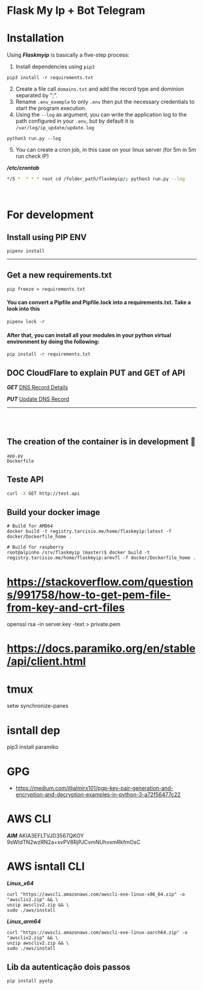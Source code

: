 # Flask My Ip + Bot Telegram
# Installation

Using ***Flaskmyip*** is basically a five-step process:
1. Install dependencies using `pip3`
```
pip3 install -r requirements.txt
```
2. Create a file call `domains.txt` and add the record type and dominion separated by ";".
3. Rename `.env_exemple` to only `.env` then put the necessary credentials to start the program execution.
4. Using the ```--log``` as argument, you can write the application log to the path configured in your `.env`, but by default it is `/var/log/ip_update/update.log`

```
python3 run.py --log
```
5. You can create a cron job, in this case on your linux server (for 5m in 5m run check IP)

***/etc/crontab***
```bash
*/5 *  * * * root cd /folder_path/flaskmyip/; python3 run.py --log
```
<br/>

# For development
## Install using PIP ENV
```
pipenv install
```
<hr/>

## Get a new requirements.txt
```
pip freeze > requirements.txt
```

#### You can convert a Pipfile and Pipfile.lock into a requirements.txt. Take a look into this
```
pipenv lock -r
```
#### After that, you can install all your modules in your python virtual environment by doing the following:
```
pip install -r requirements.txt
```


## DOC CloudFlare to explain PUT and GET of API
***GET***
<a href="https://api.cloudflare.com/#dns-records-for-a-zone-dns-record-details">
DNS Record Details
</a>

***PUT***
<a href="https://api.cloudflare.com/#dns-records-for-a-zone-update-dns-record">
Update DNS Record
</a> 

<hr/>
<br/>
<br/>

## The creation of the container is in development :raised_back_of_hand:
```
app.py
Dockerfile
```

## Teste API
```bash
curl -X GET http://test.api
```

## Build your docker image
```docker
# Build for AMD64
docker build -t registry.tarcisio.me/home/flaskmyip:latest -f docker/Dockerfile_home .

# Build for raspberry
root@alpinho /srv/flaskmyip (master)$ docker build -t registry.tarcisio.me/home/flaskmyip:armv7l -f docker/Dockerfile_home .
```

# https://stackoverflow.com/questions/991758/how-to-get-pem-file-from-key-and-crt-files
openssl rsa -in server.key -text > private.pem
# https://docs.paramiko.org/en/stable/api/client.html

# tmux 
setw synchronize-panes


# isntall dep
pip3 install paramiko


# GPG
- https://medium.com/@almirx101/pgp-key-pair-generation-and-encryption-and-decryption-examples-in-python-3-a72f56477c22


# AWS CLI
***AIM***
AKIA3EFLTVJD3567QKOY
9sWIdTN2wzRN2a+xvPV8RjPJCvmNUhvxmRkfmOsC


# AWS isntall CLI
***Linux_x64***
```
curl "https://awscli.amazonaws.com/awscli-exe-linux-x86_64.zip" -o "awscliv2.zip" && \
unzip awscliv2.zip && \
sudo ./aws/install
```

***Linux_arm64***
```
curl "https://awscli.amazonaws.com/awscli-exe-linux-aarch64.zip" -o "awscliv2.zip" && \
unzip awscliv2.zip && \
sudo ./aws/install
```

## Lib da autenticação dois passos
```
pip install pyotp
```
